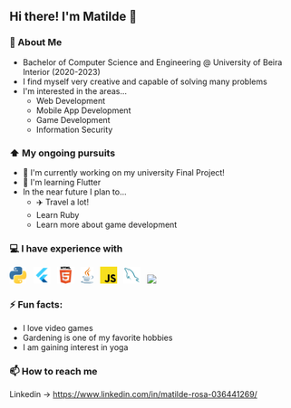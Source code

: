 ## Hi there! I'm Matilde 👋

### 📖 About Me
* Bachelor of Computer Science and Engineering @ University of Beira Interior (2020-2023)
* I find myself very creative and capable of solving many problems
* I'm interested in the areas...
  - Web Development
  - Mobile App Development
  - Game Development
  - Information Security

### ⬆ My ongoing pursuits
* 🔭 I'm currently working on my university Final Project!
* 🌱 I'm learning Flutter
* In the near future I plan to...
  - ✈️ Travel a lot!
  - Learn Ruby
  - Learn more about game development

### 💻 I have experience with
<img src= "python.svg" widht="30" height="30">
&nbsp;
<img src= "flutter.svg" widht="30" height="30">
&nbsp;
<img src= "html.svg" widht="30" height="30">
&nbsp;
<img src= "java.svg" widht="30" height="30">
&nbsp;
<img src= "javascript.svg" widht="30" height="30">
&nbsp;
<img src= "mysql.svg" widht="30" height="30">
&nbsp;
<img src= "https://github.com/matzro/matzro/assets/77325729/f93202c3-5af6-4ce6-b10b-f1d85363df11" widht="30" height="30">

### ⚡ Fun facts:
* I love video games
* Gardening is one of my favorite hobbies
* I am gaining interest in yoga

### 📫 How to reach me
Linkedin -> https://www.linkedin.com/in/matilde-rosa-036441269/

<!--
**khajiits/khajiits** is a ✨ _special_ ✨ repository because its `README.md` (this file) appears on your GitHub profile.

Here are some ideas to get you started:

- 🔭 I’m currently working on ...
- 🌱 I’m currently learning ...
- 👯 I’m looking to collaborate on ...
- 🤔 I’m looking for help with ...
- 💬 Ask me about ...
- 📫 How to reach me: ...
- 😄 Pronouns: ...
- ⚡ Fun fact: ...
-->
